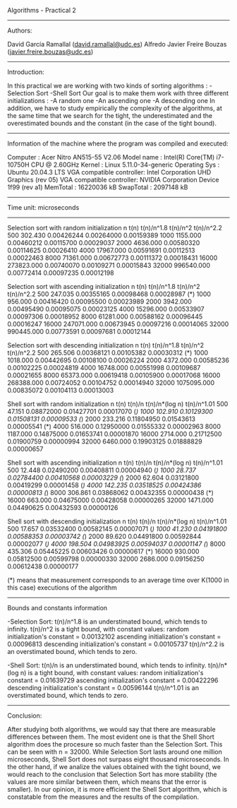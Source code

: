 Algorithms - Practical 2

----------------------------------------------------------------------------------------------------------------------------------------------------------------------------------------
Authors:

David García Ramallal (david.ramallal@udc.es)
Alfredo Javier Freire Bouzas (javier.freire.bouzas@udc.es)

----------------------------------------------------------------------------------------------------------------------------------------------------------------------------------------
Introduction:

In this practical we are working with two kinds of sorting algorithms :
	-Selection Sort
	-Shell Sort
Our goal is to make them work with three different initializations : 
	-A random one
	-An ascending one
	-A descending one
In addition, we have to study empirically the complexity of the algorithms,
at the same time that we search for the tight, the underestimated and the 
overestimated bounds and the constant (in the case of the tight bound).

----------------------------------------------------------------------------------------------------------------------------------------------------------------------------------------
Information of the machine where the program was compiled and executed:

Computer	: Acer Nitro AN515-55 V2.06
Model name	: Intel(R) Core(TM) i7-10750H CPU @ 2.60GHz
Kernel		: Linux 5.11.0-34-generic
Operating Sys	: Ubuntu 20.04.3 LTS
VGA compatible controller: Intel Corporation UHD Graphics (rev 05)
VGA compatible controller: NVIDIA Corporation Device 1f99 (rev a1)
MemTotal	: 16220036 kB
SwapTotal	: 2097148 kB

----------------------------------------------------------------------------------------------------------------------------------------------------------------------------------------
Time unit: microseconds

----------------------------------------------------------------------------------------------------------------------------------------------------------------------------------------
Selection sort with random initialization
    n              t(n)            t(n)/n^1.8            t(n)/n^2              t(n)/n^2.2
  500           302.430            0.00426244          0.00264000              0.00159389
 1000          1155.000            0.00460212          0.00115700              0.00029037
 2000          4636.000            0.00580320          0.00114625              0.00026410
 4000         17967.000            0.00591691          0.00112513              0.00022463
 8000         71361.000            0.00672773          0.00111372              0.00018431
16000        273823.000            0.00740070          0.00109271              0.00015843
32000        996540.000            0.00772414          0.00097235              0.00012198

Selection sort with ascending initialization
    n              t(n)            t(n)/n^1.8            t(n)/n^2              t(n)/n^2.2
  500           247.035            0.00355165          0.00098468              0.00028987   (*)
 1000           956.000            0.00416420          0.00095500              0.00023989
 2000          3942.000            0.00495490          0.00095075              0.00023125
 4000         15296.000            0.00533907          0.00097306              0.00018952
 8000         61281.000            0.00588162          0.00096445              0.00016247
16000        247071.000            0.00673945          0.00097216              0.00014065
32000        990445.000            0.00773591          0.00097681              0.00012144

Selection sort with descending initialization
    n              t(n)            t(n)/n^1.8            t(n)/n^2              t(n)/n^2.2
  500           265.506            0.00368121          0.00105382              0.00030312   (*)
 1000          1018.000            0.00442695          0.00108100              0.00026224
 2000          4372.000            0.00585236          0.00102225              0.00024819
 4000         16748.000            0.00551998          0.00109687              0.00021655
 8000         65373.000            0.00619418          0.00105900              0.00017068
16000        268388.000            0.00724052          0.00104752              0.00014940
32000       1075095.000            0.00835072          0.00104113              0.00013003

Shell sort with random initialization
    n              t(n)                t(n)/n      t(n)/n*(log n)             t(n)/n^1.01
  500            47.151            0.08872000          0.01427701              0.00017070   (*)
 1000           102.910            0.10129300          0.01508131              0.00009533   (*)
 2000           233.216            0.11804950          0.01543613              0.00005541   (*)
 4000           516.000            0.12950000          0.01555332              0.00002963
 8000          1187.000            0.14875000          0.01653741              0.00001870
16000          2714.000            0.21712500          0.01900759              0.00000994
32000          6460.000            0.19903125          0.01888829              0.00000657

Shell sort with ascending initialization
    n              t(n)                t(n)/n      t(n)/n*(log n)             t(n)/n^1.01
  500            12.448            0.02490200          0.00408811              0.00004940   (*)
 1000            28.737            0.02784400          0.00410568              0.00003229   (*)
 2000            62.604            0.03121800          0.00419299              0.00001458   (*)
 4000           142.235            0.03518525          0.00424386              0.00000813   (*)
 8000           306.861            0.03868062          0.00432355              0.00000438   (*)
16000           663.000            0.04675000          0.00428058              0.00000265
32000          1471.000            0.04490625          0.00432593              0.00000126

Shell sort with descending initialization
    n              t(n)                t(n)/n      t(n)/n*(log n)             t(n)/n^1.01
  500            17.657            0.03532400          0.00582145              0.00007071   (*)
 1000            41.230            0.04191800          0.00588353              0.00003742   (*)
 2000            89.620            0.04491800          0.00592844              0.00002077   (*)
 4000           198.504            0.04983925          0.00594037              0.00001147   (*)
 8000           435.306            0.05445225          0.00603426              0.00000617   (*)
16000           930.000            0.05812500          0.00599798              0.00000330
32000          2686.000            0.09156250          0.00612438              0.00000177

(*) means that measurement corresponds to an average time over K(1000 in this case) executions of the algorithm

----------------------------------------------------------------------------------------------------------------------------------------------------------------------------------------
Bounds and constants information

-Selection Sort: 
t(n)/n^1.8 is an understimated bound, which tends to infinity.
t(n)/n^2 is a tight bound, with constant values:
	random initialization's constant = 0.00132102
	ascending initialization's constant = 0.00096813
	descending initialization's constant = 0.00105737
t(n)/n^2.2 is an overstimated bound, which tends to zero.

-Shell Sort:
t(n)/n is an understimated bound, which tends to infinity.
t(n)/n*(log n) is a tight bound, with constant values:
	random initialization's constant = 0.01639729
	ascending initialization's constant = 0.00422296
	descending initialization's constant = 0.00596144
t(n)/n^1.01 is an overstimated bound, which tends to zero.

----------------------------------------------------------------------------------------------------------------------------------------------------------------------------------------
Conclusion: 

After studying both algorithms, we would say that there are measurable differences between them.
The most evident one is that the Shell Short algorithm does the procesure so much faster than
the Selection Sort. This can be seen with n = 32000. While Selection Sort lasts around one million
microseconds, Shell Sort does not surpass eight thousand microseconds.
In the other hand, if we analize the values obtained with the tight bound, we would reach to the
conclusion that Selection Sort has more stability (the values are more similar between them, which
means that the error is smaller).
In our opinion, it is more efficient the Shell Sort algorithm, which is constatable from the
measures and the results of the compilation.

